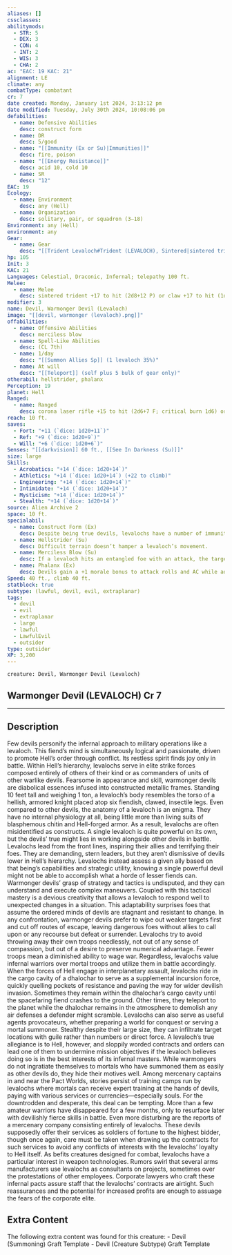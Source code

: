 ```yaml
---
aliases: []
cssclasses: 
abilitymods:
  - STR: 5
  - DEX: 3
  - CON: 4
  - INT: 2
  - WIS: 3
  - CHA: 2
ac: "EAC: 19 KAC: 21"
alignment: LE
climate: any
combatType: combatant
cr: 7
date created: Monday, January 1st 2024, 3:13:12 pm
date modified: Tuesday, July 30th 2024, 10:08:06 pm
defabilities:
  - name: Defensive Abilities
    desc: construct form
  - name: DR
    desc: 5/good
  - name: "[[Immunity (Ex or Su)|Immunities]]"
    desc: fire, poison
  - name: "[[Energy Resistance]]"
    desc: acid 10, cold 10
  - name: SR
    desc: "12"
EAC: 19
Ecology:
  - name: Environment
    desc: any (Hell)
  - name: Organization
    desc: solitary, pair, or squadron (3–18)
Environment: any (Hell)
environment: any
Gear:
  - name: Gear
    desc: "[[Trident Levaloch#Trident (LEVALOCH), Sintered|sintered trident]] with integrated [[Laser Rifle#Laser Rifle, Corona|Corona Laser Rifle]] with 2 [[Battery#Battery, High-capacity|High-capacity Batteries]] (40 charges each), [[Nyfiber Net]]"
hp: 105
Init: 3
KAC: 21
Languages: Celestial, Draconic, Infernal; telepathy 100 ft.
Melee:
  - name: Melee
    desc: sintered trident +17 to hit (2d8+12 P) or claw +17 to hit (1d6+12 S)
modifier: 3
name: Devil, Warmonger Devil (Levaloch)
image: "[[devil, warmonger (levaloch).png]]"
offabilities:
  - name: Offensive Abilities
    desc: merciless blow
  - name: Spell-Like Abilities
    desc: (CL 7th)
  - name: 1/day
    desc: "[[Summon Allies Sp]] (1 levaloch 35%)"
  - name: At will
    desc: "[[Teleport]] (self plus 5 bulk of gear only)"
otherabil: hellstrider, phalanx
Perception: 19
planet: Hell
Ranged:
  - name: Ranged
    desc: corona laser rifle +15 to hit (2d6+7 F; critical burn 1d6) or nyfiber net +15 to hit (entangle)
reach: 10 ft.
saves:
  - Fort: "+11 (`dice: 1d20+11`)"
  - Ref: "+9 (`dice: 1d20+9`)"
  - Will: "+6 (`dice: 1d20+6`)"
Senses: "[[darkvision]] 60 ft., [[See In Darkness (Su)]]"
size: large
Skills:
  - Acrobatics: "+14 (`dice: 1d20+14`)"
  - Athletics: "+14 (`dice: 1d20+14`) (+22 to climb)"
  - Engineering: "+14 (`dice: 1d20+14`)"
  - Intimidate: "+14 (`dice: 1d20+14`)"
  - Mysticism: "+14 (`dice: 1d20+14`)"
  - Stealth: "+14 (`dice: 1d20+14`)"
source: Alien Archive 2
space: 10 ft.
specialabil:
  - name: Construct Form (Ex)
    desc: Despite being true devils, levalochs have a number of immunities common to constructs. They are immune to ability damage, ability drain, death effects, disease, energy drain, exhaustion, fatigue, necromancy effects, negative levels, nonlethal damage, paralysis, sleep, and stunning.
  - name: Hellstrider (Su)
    desc: Difficult terrain doesn’t hamper a levaloch’s movement.
  - name: Merciless Blow (Su)
    desc: If a levaloch hits an entangled foe with an attack, the target takes 2d6 additional damage of the same type.
  - name: Phalanx (Ex)
    desc: Devils gain a +1 morale bonus to attack rolls and AC while adjacent to a levaloch.
Speed: 40 ft., climb 40 ft.
statblock: true
subtype: (lawful, devil, evil, extraplanar)
tags:
  - devil
  - evil
  - extraplanar
  - large
  - lawful
  - LawfulEvil
  - outsider
type: outsider
XP: 3,200
---
```


```statblock
creature: Devil, Warmonger Devil (Levaloch)
```

## Warmonger Devil (LEVALOCH) Cr 7

---

## Description

Few devils personify the infernal approach to military operations like a levaloch. This fiend’s mind is simultaneously logical and passionate, driven to promote Hell’s order through conflict. Its restless spirit finds joy only in battle. Within Hell’s hierarchy, levalochs serve in elite strike forces composed entirely of others of their kind or as commanders of units of other warlike devils.
Fearsome in appearance and skill, warmonger devils are diabolical essences infused into constructed metallic frames. Standing 10 feet tall and weighing 1 ton, a levaloch’s body resembles the torso of a hellish, armored knight placed atop six fiendish, clawed, insectile legs. Even compared to other devils, the anatomy of a levaloch is an enigma. They have no internal physiology at all, being little more than living suits of blasphemous chitin and Hell-forged armor. As a result, levalochs are often misidentified as constructs.
A single levaloch is quite powerful on its own, but the devils’ true might lies in working alongside other devils in battle. Levalochs lead from the front lines, inspiring their allies and terrifying their foes. They are demanding, stern leaders, but they aren’t dismissive of devils lower in Hell’s hierarchy. Levalochs instead assess a given ally based on that being’s capabilities and strategic utility, knowing a single powerful devil might not be able to accomplish what a horde of lesser fiends can. Warmonger devils’ grasp of strategy and tactics is undisputed, and they can understand and execute complex maneuvers. Coupled with this tactical mastery is a devious creativity that allows a levaloch to respond well to unexpected changes in a situation. This adaptability surprises foes that assume the ordered minds of devils are stagnant and resistant to change.
In any confrontation, warmonger devils prefer to wipe out weaker targets first and cut off routes of escape, leaving dangerous foes without allies to call upon or any recourse but defeat or surrender. Levalochs try to avoid throwing away their own troops needlessly, not out of any sense of compassion, but out of a desire to preserve numerical advantage. Fewer troops mean a diminished ability to wage war. Regardless, levalochs value infernal warriors over mortal troops and utilize them in battle accordingly.
When the forces of Hell engage in interplanetary assault, levalochs ride in the cargo cavity of a dhalochar to serve as a supplemental incursion force, quickly quelling pockets of resistance and paving the way for wider devilish invasion. Sometimes they remain within the dhalochar’s cargo cavity until the spacefaring fiend crashes to the ground. Other times, they teleport to the planet while the dhalochar remains in the atmosphere to demolish any air defenses a defender might scramble.
Levalochs can also serve as useful agents provocateurs, whether preparing a world for conquest or serving a mortal summoner. Stealthy despite their large size, they can infiltrate target locations with guile rather than numbers or direct force. A levaloch’s true allegiance is to Hell, however, and sloppily worded contracts and orders can lead one of them to undermine mission objectives if the levaloch believes doing so is in the best interests of its infernal masters. While warmongers do not ingratiate themselves to mortals who have summoned them as easily as other devils do, they hide their motives well.
Among mercenary captains in and near the Pact Worlds, stories persist of training camps run by levalochs where mortals can receive expert training at the hands of devils, paying with various services or currencies—especially souls. For the downtrodden and desperate, this deal can be tempting. More than a few amateur warriors have disappeared for a few months, only to resurface later with devilishly fierce skills in battle. Even more disturbing are the reports of a mercenary company consisting entirely of levalochs. These devils supposedly offer their services as soldiers of fortune to the highest bidder, though once again, care must be taken when drawing up the contracts for such services to avoid any conflicts of interests with the levalochs’ loyalty to Hell itself.
As befits creatures designed for combat, levalochs have a particular interest in weapon technologies. Rumors swirl that several arms manufacturers use levalochs as consultants on projects, sometimes over the protestations of other employees. Corporate lawyers who craft these infernal pacts assure staff that the levalochs’ contracts are airtight. Such reassurances and the potential for increased profits are enough to assuage the fears of the corporate elite.

## Extra Content

The following extra content was found for this creature:
\- Devil (Summoning) Graft Template
\- Devil (Creature Subtype) Graft Template
